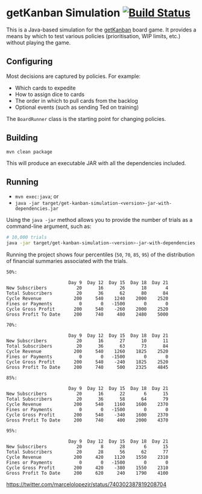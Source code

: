 # getKanban Simulation [![Build Status](https://travis-ci.org/seize-the-dave/get-kanban-simulation.svg?branch=master)](https://travis-ci.org/seize-the-dave/get-kanban-simulation)
This is a Java-based simulation for the [getKanban](http://getkanban.com) board game.  It provides a means by which to test various policies (prioritisation, WIP limits, etc.) without playing the game.

## Configuring

Most decisions are captured by policies.  For example:

- Which cards to expedite
- How to assign dice to cards
- The order in which to pull cards from the backlog
- Optional events (such as sending Ted on training)

The `BoardRunner` class is the starting point for changing policies.

## Building
`mvn clean package`

This will produce an executable JAR with all the dependencies included.

## Running

- `mvn exec:java`; or
- `java -jar target/get-kanban-simulation-<version>-jar-with-dependencies.jar`

Using the `java -jar` method allows you to provide the number of trials as a command-line argument, such as:

```bash
# 10,000 trials
java -jar target/get-kanban-simulation-<version>-jar-with-dependencies.jar 10000
```

Running the project shows four percentiles (`50`, `70`, `85`, `95`) of the distribution of financial summaries associated with the trials.

```
50%:

                       Day 9  Day 12  Day 15  Day 18  Day 21
New Subscribers           20      16      26      18       4
Total Subscribers         20      36      62      80      84
Cycle Revenue            200     540    1240    2000    2520
Fines or Payments          0       0   -1500       0       0
Cycle Gross Profit       200     540    -260    2000    2520
Gross Profit To Date     200     740     480    2480    5000

70%:

                       Day 9  Day 12  Day 15  Day 18  Day 21
New Subscribers           20      16      27      10      11
Total Subscribers         20      36      63      73      84
Cycle Revenue            200     540    1260    1825    2520
Fines or Payments          0       0   -1500       0       0
Cycle Gross Profit       200     540    -240    1825    2520
Gross Profit To Date     200     740     500    2325    4845

85%:

                       Day 9  Day 12  Day 15  Day 18  Day 21
New Subscribers           20      16      22       6      15
Total Subscribers         20      36      58      64      79
Cycle Revenue            200     540    1160    1600    2370
Fines or Payments          0       0   -1500       0       0
Cycle Gross Profit       200     540    -340    1600    2370
Gross Profit To Date     200     740     400    2000    4370

95%:

                       Day 9  Day 12  Day 15  Day 18  Day 21
New Subscribers           20       8      28       6      15
Total Subscribers         20      28      56      62      77
Cycle Revenue            200     420    1120    1550    2310
Fines or Payments          0       0   -1500       0       0
Cycle Gross Profit       200     420    -380    1550    2310
Gross Profit To Date     200     620     240    1790    4100
```

https://twitter.com/marcelolopezjr/status/740302387819208704